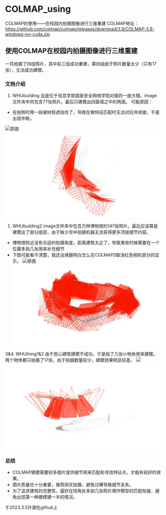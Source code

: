 # COLMAP_using
COLMAP的使用——在校园内拍摄图像进行三维重建
COLMAP地址：https://github.com/colmap/colmap/releases/download/3.8/COLMAP-3.8-windows-no-cuda.zip

## 使用COLMAP在校园内拍摄图像进行三维重建

 一共拍摄了四组照片，其中前三组成功重建，第四组由于照片数量太少（只有17张），无法成功建模。
### 文档介绍
1. WHUbuilding
这是位于信息学部国家安全网络学院对面的一座大楼。image文件夹中共包含77张照片。最后只建模出四面墙之中的两面。
可能原因：
+ 在拍照时用一段被树枝遮挡住了，导致在做特征匹配时无法对应并续接，于是出现中断。

![原图](WHUbuilding/images/DSC_7610.JPG)
![image1](WHUbuilding/try1.png)

1. WHUbuilding2
image文件夹中包含万林博物馆的147张照片。最后应该算是建模出了部分底部，由于缺少空中拍摄机器无法获得更多顶层细节内容。
+ 博物馆附近没有合适的拍摄角度，距离建筑太近了。导致某些时候需要在一个位置多拍几张用来补充细节
+ 下图可能看不清楚，我还没琢磨明白怎么在COLMAPS取消红色相机部分的显示。
![原图](WHUbuilding2/image/DSC_7659.JPG)
![image2](WHUbuilding2/try2.png)

3&4. WHUthing1&2
由于担心建筑建模不成功，于是拍了几张小物体用来建模。两个物体都只拍摄了17张。由于拍摄数量较少，建模效果明显较差。
![](WHUthing1/image/DSC_7781.JPG)
![](WHUthing1/try3.png)

### 总结
+ COLMAP建模需要较多图片提供细节用来匹配和寻找特征点，才能有较好的效果。
+ 图片质量也十分重要，推荐阴天拍摄，避免过曝导致细节丢失。
+ 为了追求建筑的完整性，最好在拐角处多拍几张照片用作模型的匹配衔接，避免出现第一种建模建一半的情况。

于2023.3.5开源在github上




